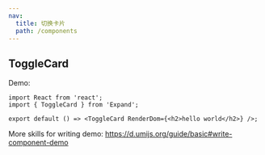 ```yaml
---
nav:
  title: 切换卡片
  path: /components
---
```


## ToggleCard

Demo:

```tsx
import React from 'react';
import { ToggleCard } from 'Expand';

export default () => <ToggleCard RenderDom={<h2>hello world</h2>} />;
```

More skills for writing demo: https://d.umijs.org/guide/basic#write-component-demo
